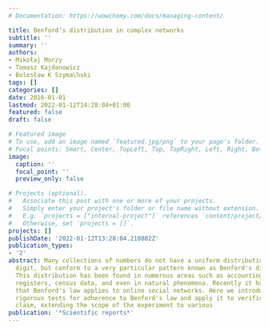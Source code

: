 ```yaml
---
# Documentation: https://wowchemy.com/docs/managing-content/

title: Benford’s distribution in complex networks
subtitle: ''
summary: ''
authors:
- Mikołaj Morzy
- Tomasz Kajdanowicz
- Bolesław K Szyma\ŉski
tags: []
categories: []
date: 2016-01-01
lastmod: 2022-01-12T14:28:04+01:00
featured: false
draft: false

# Featured image
# To use, add an image named `featured.jpg/png` to your page's folder.
# Focal points: Smart, Center, TopLeft, Top, TopRight, Left, Right, BottomLeft, Bottom, BottomRight.
image:
  caption: ''
  focal_point: ''
  preview_only: false

# Projects (optional).
#   Associate this post with one or more of your projects.
#   Simply enter your project's folder or file name without extension.
#   E.g. `projects = ["internal-project"]` references `content/project/deep-learning/index.md`.
#   Otherwise, set `projects = []`.
projects: []
publishDate: '2022-01-12T13:28:04.210802Z'
publication_types:
- '2'
abstract: Many collections of numbers do not have a uniform distribution of the leading
  digit, but conform to a very particular pattern known as Benford's distribution.
  This distribution has been found in numerous areas such as accounting data, voting
  registers, census data, and even in natural phenomena. Recently it has been reported
  that Benford's law applies to online social networks. Here we introduce a set of
  rigorous tests for adherence to Benford's law and apply it to verification of this
  claim, extending the scope of the experiment to various
publication: '*Scientific reports*'
---
```

